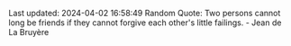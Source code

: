 Last updated: 2024-04-02 16:58:49
Random Quote: Two persons cannot long be friends if they cannot forgive each other's little failings. - Jean de La Bruyère